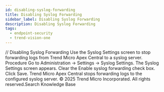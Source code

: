 ```yaml
---
id: disabling-syslog-forwarding
title: Disabling Syslog Forwarding
sidebar_label: Disabling Syslog Forwarding
description: Disabling Syslog Forwarding
tags:
  - endpoint-security
  - trend-vision-one
---
```


/*<![CDATA[*/ $('#title').html($('meta[name=map-description]').attr('content')); /*]]>*/ Disabling Syslog Forwarding Use the Syslog Settings screen to stop forwarding logs from Trend Micro Apex Central to a syslog server. Procedure Go to Administration → Settings → Syslog Settings. The Syslog Settings screen appears. Clear the Enable syslog forwarding check box. Click Save. Trend Micro Apex Central stops forwarding logs to the configured syslog server. © 2025 Trend Micro Incorporated. All rights reserved.Search Knowledge Base